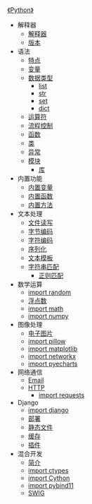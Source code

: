 [《Python》](index.md)

- 解释器
  - [解释器](解释器/解释器.md)
  - [版本](解释器/版本.md)
- 语法
  - [特点](语法/特点.md)
  - [变量](语法/变量.md)
  - [数据类型](语法/数据类型/数据类型.md)
    - [list](语法/数据类型/list.md)
    - [str](语法/数据类型/str.md)
    - [set](语法/数据类型/set.md)
    - [dict](语法/数据类型/dict.md)
  - [运算符](语法/运算符.md)
  - [流程控制](语法/流程控制.md)
  - [函数](语法/函数.md)
  - [类](语法/类.md)
  - [异常](语法/异常.md)
  - [模块](语法/模块/模块.md)
    - [库](语法/模块/库.md)
- 内置功能
  - [内置变量](内置功能/内置变量.md)
  - [内置函数](内置功能/内置函数.md)
  - [内置方法](内置功能/内置方法.md)
- 文本处理
  - [文件读写](文本处理/文件读写.md)
  - [字节编码](文本处理/字节编码.md)
  - [字符编码](文本处理/字符编码.md)
  - [序列化](文本处理/序列化.md)
  - [文本模板](文本处理/文本模板.md)
  - [字符串匹配](文本处理/字符串匹配/字符串匹配.md)
    - [正则匹配](文本处理/字符串匹配/正则匹配.md)
- 数学运算
  - [import random](数学运算/random.md)
  - [浮点数](数学运算/浮点数.md)
  - [import math](数学运算/math.md)
  - [import numpy](数学运算/numpy.md)
- 图像处理
  - [电子图片](图像处理/电子图片.md)
  - [import pillow](图像处理/Pillow.md)
  - [import matplotlib](图像处理/Matplotlib.md)
  - [import networkx](图像处理/NetworkX.md)
  - [import pyecharts](图像处理/pyecharts.md)
- 网络通信
  - [Email](网络通信/Email.md)
  - [HTTP](网络通信/http/http.md)
    - [import requests](网络通信/http/requests.md)
- Django
  - [import django](Django/Django.md)
  - [部署](Django/部署.md)
  - [静态文件](Django/静态文件.md)
  - [缓存](Django/缓存.md)
  - [插件](Django/插件.md)
- 混合开发
  - [简介](混合开发/简介.md)
  - [import ctypes](混合开发/ctypes.md)
  - [import Cython](混合开发/Cython.md)
  - [import pybind11](混合开发/pybind11.md)
  - [SWIG](混合开发/SWIG.md)

